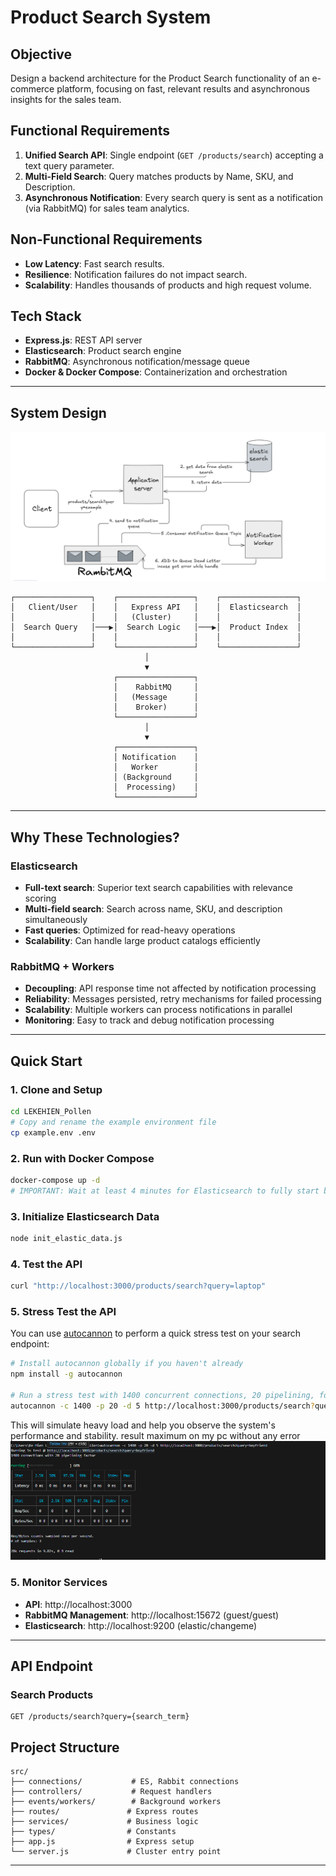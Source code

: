 # Product Search System

## Objective
Design a backend architecture for the Product Search functionality of an e-commerce platform, focusing on fast, relevant results and asynchronous insights for the sales team.

## Functional Requirements
1. **Unified Search API**: Single endpoint (`GET /products/search`) accepting a text query parameter.
2. **Multi-Field Search**: Query matches products by Name, SKU, and Description.
3. **Asynchronous Notification**: Every search query is sent as a notification (via RabbitMQ) for sales team analytics.

## Non-Functional Requirements
- **Low Latency**: Fast search results.
- **Resilience**: Notification failures do not impact search.
- **Scalability**: Handles thousands of products and high request volume.

## Tech Stack
- **Express.js**: REST API server
- **Elasticsearch**: Product search engine
- **RabbitMQ**: Asynchronous notification/message queue
- **Docker & Docker Compose**: Containerization and orchestration

---

## System Design

![System Design Diagram](./images/system_design.png)

```
┌─────────────────┐    ┌─────────────────┐    ┌─────────────────┐
│   Client/User   │    │   Express API   │    │  Elasticsearch  │
│                 │    │   (Cluster)     │    │                 │
│  Search Query   │───▶│  Search Logic   │───▶│  Product Index  │
│                 │    │                 │    │                 │
└─────────────────┘    └─────────────────┘    └─────────────────┘
                              │
                              ▼
                       ┌─────────────────┐
                       │    RabbitMQ     │
                       │   (Message      │
                       │    Broker)      │
                       └─────────────────┘
                              │
                              ▼
                       ┌─────────────────┐
                       │ Notification    │
                       │   Worker        │
                       │ (Background     │
                       │  Processing)    │
                       └─────────────────┘
```


---

## Why These Technologies?

### Elasticsearch
- **Full-text search**: Superior text search capabilities with relevance scoring
- **Multi-field search**: Search across name, SKU, and description simultaneously
- **Fast queries**: Optimized for read-heavy operations
- **Scalability**: Can handle large product catalogs efficiently

### RabbitMQ + Workers
- **Decoupling**: API response time not affected by notification processing
- **Reliability**: Messages persisted, retry mechanisms for failed processing
- **Scalability**: Multiple workers can process notifications in parallel
- **Monitoring**: Easy to track and debug notification processing

---

## Quick Start

### 1. Clone and Setup
```sh
cd LEKEHIEN_Pollen
# Copy and rename the example environment file
cp example.env .env
```

### 2. Run with Docker Compose
```sh
docker-compose up -d 
# IMPORTANT: Wait at least 4 minutes for Elasticsearch to fully start before initializing data and sometime check worker container and app container cause will may be got error because rambitmq and elasticsearch take more time to get a connectikn from two of those container so need to restart one or both of those container!
```

### 3. Initialize Elasticsearch Data
```sh
node init_elastic_data.js
```

### 4. Test the API
```sh
curl "http://localhost:3000/products/search?query=laptop"
```

### 5. Stress Test the API

You can use [autocannon](https://github.com/mcollina/autocannon) to perform a quick stress test on your search endpoint:

```sh
# Install autocannon globally if you haven't already
npm install -g autocannon

# Run a stress test with 1400 concurrent connections, 20 pipelining, for 5 seconds
autocannon -c 1400 -p 20 -d 5 http://localhost:3000/products/search?query=boyfriend
```


This will simulate heavy load and help you observe the system's performance and stability.
result maximum on my pc without any error 
![System Design Diagram](./images/stress_test_result.png)

### 5. Monitor Services
- **API**: http://localhost:3000
- **RabbitMQ Management**: http://localhost:15672 (guest/guest)
- **Elasticsearch**: http://localhost:9200 (elastic/changeme)

---

## API Endpoint

### Search Products
```
GET /products/search?query={search_term}
```


## Project Structure
```
src/
├── connections/           # ES, Rabbit connections
├── controllers/           # Request handlers
├── events/workers/        # Background workers
├── routes/               # Express routes
├── services/             # Business logic
├── types/                # Constants
├── app.js                # Express setup
└── server.js             # Cluster entry point
```

---


